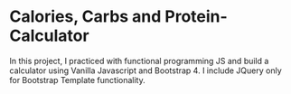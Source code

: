 # Calories, Carbs and Protein-Calculator
In this project, I practiced with functional programming JS and build a calculator using Vanilla Javascript and Bootstrap 4.
I include JQuery only for Bootstrap Template functionality.
